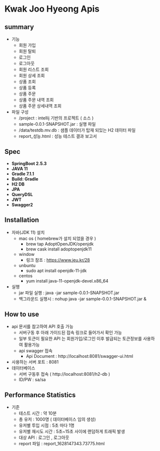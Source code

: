 # Kwak Joo Hyeong Apis

## summary
- 기능 
  - 회원 가입
  - 회원 탈퇴  
  - 로그인 
  - 로그아웃 
  - 회원 리스트 조회 
  - 회원 상세 조회
  - 상품 조회
  - 상품 등록
  - 상품 주문
  - 상품 주문 내역 조회
  - 상품 주문 상세내역 조회
- 파일 구성 
  - /project : intellij 기반의 프로젝트 ( 소스 )
  - sample-0.0.1-SNAPSHOT.jar : 실행 파일   
  - /data/testdb.mv.db :  샘플 데이터가 탑재 되있는 H2 데이터 파일 
  - report_성능.html :  성능 테스트 결과 보고서 

## Spec
- **SpringBoot 2.5.3**
- **JAVA 11**
- **Gradle 7.1.1**
- **Build: Gradle**
- **H2 DB**
- **JPA**
- **QueryDSL**
- **JWT**
- **Swagger2**

## Installation
- 자바(JDK 11) 설치
  - mac os ( homebrew가 설치 되었을 경우 )
    - brew tap AdoptOpenJDK/openjdk
    - brew cask install adoptopenjdk11
  - window
    - 링크 참조 : https://www.jeu.kr/28
  - unbuntu 
    - sudo apt install openjdk-11-jdk
  - centos 
    - yum install java-11-openjdk-devel.x86_64
- 실행  
    - jar 파일 실행 : java -jar sample-0.0.1-SNAPSHOT.jar
    - 백그라운드 실행시 : nohup java -jar sample-0.0.1-SNAPSHOT.jar &

## How to use
- api 문서를 참고하여 API 호출 가능 
    - 서버구동 후 아래 가이드된 접속 링크로 들어가서 확인 가능
    - 일부 토큰이 필요한 API 는 회원가입/로그인 이후 발급되는 토큰정보를 사용하여 활용가능  
    - api swagger 접속 
      - Api Document : http://localhost:8081/swagger-ui.html
- 사용하는 서버 포트 : 8081
- 데이터베이스 
  - 서버 구동후 접속 ( http://localhost:8081/h2-db )
  - ID/PW : sa/sa

## Performance Statistics
- 기준
    - 테스트 시간 : 약 10분
    - 총 유저 : 1000명 ( 데이터베이스 임의 생성)
    - 유저별 투입 시점 : 5초 마다 1명 
    - 유저별 재시도 시간 : 5초~15초 사이에 랜덤하게 트래픽 발생 
    - 대상 API  : 로그인 , 로그아웃 
    - report 파일 :  report_1628147343.73775.html
  
       